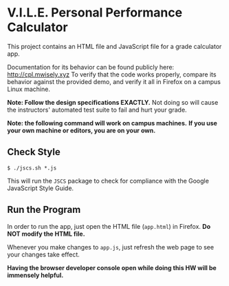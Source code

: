 # V.I.L.E. Personal Performance Calculator

This project contains an HTML file and JavaScript file for a grade calculator app.

Documentation for its behavior can be found publicly here: http://cpl.mwisely.xyz
To verify that the code works properly, compare its behavior against the provided demo, and verify it all in Firefox on a campus Linux machine.

**Note: Follow the design specifications EXACTLY.**
Not doing so will cause the instructors' automated test suite to fail and hurt your grade.

**Note: the following command will work on campus machines.**
**If you use your own machine or editors, you are on your own.**

## Check Style

~~~shell
$ ./jscs.sh *.js
~~~~

This will run the `JSCS` package to check for compliance with the Google JavaScript Style Guide.

## Run the Program

In order to run the app, just open the HTML file (`app.html`) in Firefox.
**Do NOT modify the HTML file.**

Whenever you make changes to `app.js`, just refresh the web page to see your changes take effect.

**Having the browser developer console open while doing this HW will be immensely helpful.**
